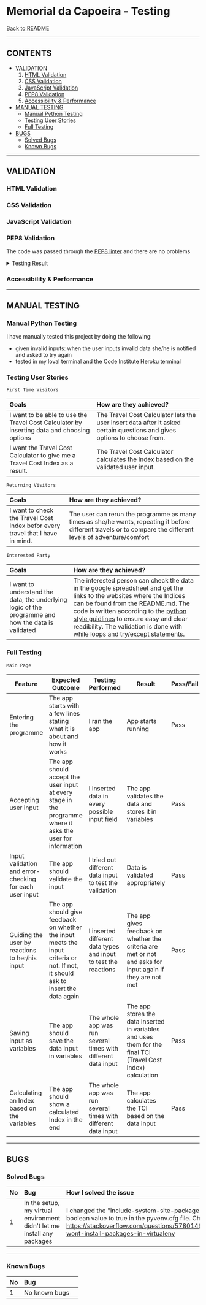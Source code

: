 # Memorial da Capoeira -  Testing

[Back to README](README.md)

- - -

## CONTENTS

* [VALIDATION](#validation)
    1. [HTML Validation](#html-validation)
    2. [CSS Validation](#css-validation)
    4. [JavaScript Validation](#javascript-validation)
    5. [PEP8 Validation](#pep8-validation)
    6. [Accessibility & Performance](#accessibility-and-performance)
* [MANUAL TESTING](#manual-testing)
  * [Manual Python Testing](#manual-python-testing)
  * [Testing User Stories](#testing-user-stories)
  * [Full Testing](#full-testing)
* [BUGS](#bugs)
  * [Solved Bugs](#solved-bugs)
  * [Known Bugs](#known-bugs)


- - -

## VALIDATION

### HTML Validation

### CSS Validation

### JavaScript Validation

### PEP8 Validation

The code was passed through the [PEP8 linter](https://pep8ci.herokuapp.com/) and there are no problems
<details><summary>Testing Result</summary>
<img src = "docs/pep8_testing.PNG"></details>

### Accessibility & Performance

- - -

## MANUAL TESTING

### Manual Python Testing

I have manually tested this project by doing the following:
- given invalid inputs: when the user inputs invalid data she/he is notified and asked to try again
- tested in my loval terminal and the Code Institute Heroku terminal


### Testing User Stories

`First Time Visitors`

| Goals | How are they achieved? |
| :--- | :--- |
| I want to be able to use the Travel Cost Calculator by inserting data and choosing options | The Travel Cost Calculator lets the user insert data after it asked certain questions and gives options to choose from. |
| I want the Travel Cost Calculator to give me a Travel Cost Index as a result. | The Travel Cost Calculator calculates the Index based on the validated user input. |

`Returning Visitors`

|  Goals | How are they achieved? |
| :--- | :--- |
| I want to check the Travel Cost Index befor every travel that I have in mind. | The user can rerun the programme as many times as she/he wants, repeating it before different travels or to compare the different levels of adventure/comfort |

`Interested Party`

|  Goals | How are they achieved? |
| :--- | :--- |
| I want to understand the data, the underlying logic of the programme and how the data is validated | The interested person can check the data in the google spreadsheet and get the links to the websites where the Indices can be found from the README.md. The code is written according to the [python style guidlines](https://peps.python.org/pep-0008/#introduction) to ensure easy and clear readibility. The validation is done with while loops and try/except statements. |

### Full Testing

`Main Page`

| Feature | Expected Outcome | Testing Performed | Result | Pass/Fail |
| --- | --- | --- | --- | --- |
| Entering the programme | The app starts with a few lines stating what it is about and how it works | I ran the app | App starts running | Pass |
| Accepting user input | The app should accept the user input at every stage in the programme where it asks the user for information | I inserted data in every possible input field | The app validates the data and stores it in variables | Pass |
| Input validation and error-checking for each user input | The app should validate the input | I tried out different data input to test the validation | Data is validated appropriately | Pass |
| Guiding the user by reactions to her/his input | The app should give feedback on whether the input meets the input criteria or not. If not, it should ask to insert the data again | I inserted different data types and input to test the reactions | The app gives feedback on whether the criteria are met or not and asks for input again if they are not met | Pass |
| Saving input as variables | The app should save the data input in variables | The whole app was run several times with different data input | The app stores the data inserted in variables and uses them for the final TCI (Travel Cost Index) calculation | Pass |
| Calculating an Index based on the variables | The app should show a calculated Index in the end | The whole app was run several times with different data input | The app calculates the TCI based on the data input | Pass |

- - -

## BUGS

### Solved Bugs

| No | Bug | How I solved the issue |
| :--- | :--- | :--- |
| 1 | In the setup, my virtual environment didn't let me install any packages | I changed the "include-system-site-packages" boolean value to true in the pyvenv.cfg file. Check: https://stackoverflow.com/questions/57801495/pip-wont-install-packages-in-virtualenv |

- - -

### Known Bugs

| No | Bug | |
| :--- | :--- | :--- |
| 1 | No known bugs |  |
